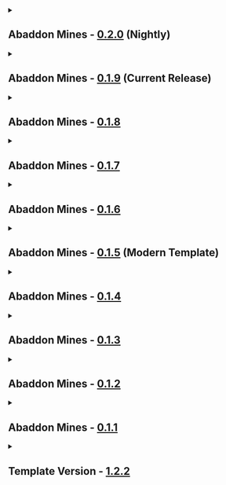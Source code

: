 <details close>
<summary><h2>
  Abaddon Mines - <a href="">0.2.0</a> (Nightly)
</h2></summary><br>

- Additions
  - Mods
    - Colossal Chests - [1.8.6](https://www.curseforge.com/minecraft/mc-mods/colossal-chests/files/6224796) + Cyclops Core - [1.20.1](https://www.curseforge.com/minecraft/mc-mods/cyclops-core/files/6602273)
    - Iron Chests - [14.4.4](https://www.curseforge.com/minecraft/mc-mods/iron-chests/files/4614852)
  - Resourcepacks / Shaderpacks
    - none
- Updates
  - Modpack
    - none
  - Mods
    - Lychee Tweaker - [5.1.21](https://www.curseforge.com/minecraft/mc-mods/lychee/files/6899773) -> [5.1.22](https://www.curseforge.com/minecraft/mc-mods/lychee/files/7015928)
    - Mobs Properties Randomness - [5.0.13](https://www.curseforge.com/minecraft/mc-mods/mobs-properties-randomness/files/6915443) -> [5.0.19](https://www.curseforge.com/minecraft/mc-mods/mobs-properties-randomness/files/7012736)
    - Oreganized - [4.2.4](https://www.curseforge.com/minecraft/mc-mods/oreganized/files/6968419) -> [4.2.5](https://www.curseforge.com/minecraft/mc-mods/oreganized/files/7006274)
  - Configs
    - [Colossal Chests](https://www.curseforge.com/minecraft/mc-mods/colossal-chests)
    - [KubeJS](https://www.curseforge.com/minecraft/mc-mods/kubejs) (Unification, Missing (Un)packing Recipes)
  - Resourcepacks / Shaderpacks
    - none
- Fixes
  - none
- Reverts / Removals
  - Reverts
    - none
  - Removals
    - [Global GameRules](https://www.curseforge.com/minecraft/mc-mods/global-gamerules) Config
</details>

<details close>
<summary><h2>
  Abaddon Mines - <a href="">0.1.9</a> (Current Release)
</h2></summary><br>

- Additions
  - Mods
    - Create Better FPS - [1.1.1](https://www.curseforge.com/minecraft/mc-mods/create-better-fps/files/6716449)
    - Create: Aquatic Ambitions - [2.0.1](https://www.curseforge.com/minecraft/mc-mods/create-aquatic-ambitions/files/6832241)
    - Tinkers Construct - [3.10.2.92](https://www.curseforge.com/minecraft/mc-mods/tinkers-construct/files/6777068) + Mantle - [1.11.79](https://www.curseforge.com/minecraft/mc-mods/mantle/files/6819217)
  - Resourcepacks / Shaderpacks
    - none
- Updates
  - Modpack
    - Journey's Gate - [1.1.5](https://github.com/Apollonu/Abaddon-Vanilla/blob/main/CHANGELOG.md) -> [1.1.6](https://github.com/Apollonu/Abaddon-Vanilla/blob/main/CHANGELOG.md)
  - Mods
    - BaguetteLib - [1.0.0](https://www.curseforge.com/minecraft/mc-mods/baguettelib/files/6523425) -> [1.1.0](https://www.curseforge.com/minecraft/mc-mods/baguettelib/files/6909482)
    - Create Crafts & Additions - [1.3.1](https://www.curseforge.com/minecraft/mc-mods/createaddition/files/6306951) -> [1.3.2](https://www.curseforge.com/minecraft/mc-mods/createaddition/files/6901922)
    - Create Mechanical Extruder - [1.6.10](https://www.curseforge.com/minecraft/mc-mods/create-mechanical-extruder/files/6657454) -> [1.6.11](https://www.curseforge.com/minecraft/mc-mods/create-mechanical-extruder/files/6944732)
    - Create Picky Wheels - [6.0.0-1](https://www.curseforge.com/minecraft/mc-mods/create-picky-waterwheels/files/6254312) -> [6.0.6-2](https://www.curseforge.com/minecraft/mc-mods/create-picky-waterwheels/files/6932328)
    - GeckoLib - [4.7.3](https://www.curseforge.com/minecraft/mc-mods/geckolib/files/6789487) -> [4.7.4](https://www.curseforge.com/minecraft/mc-mods/geckolib/files/6920925)
    - Gravestone Mod - [1.0.32](https://www.curseforge.com/minecraft/mc-mods/gravestone-mod/files/6740170) -> [1.0.33](https://www.curseforge.com/minecraft/mc-mods/gravestone-mod/files/6930821)
    - InsaneLib - [1.21.17](https://www.curseforge.com/minecraft/mc-mods/insanelib/files/6858532) -> [1.21.20](https://www.curseforge.com/minecraft/mc-mods/insanelib/files/6927148)
    - Just Enough Mekanism Multiblocks - [4.10.0](https://www.curseforge.com/minecraft/mc-mods/just-enough-mekanism-multiblocks/files/6170219) -> [4.12.0](https://www.curseforge.com/minecraft/mc-mods/just-enough-mekanism-multiblocks/files/6972923)
    - Lychee Tweaker - [5.1.20](https://www.curseforge.com/minecraft/mc-mods/lychee/files/6841382) -> [5.1.21](https://www.curseforge.com/minecraft/mc-mods/lychee/files/6899773)
    - Mobs Properties Randomness - [5.0.12](https://www.curseforge.com/minecraft/mc-mods/mobs-properties-randomness/files/6845995) -> [5.0.13](https://www.curseforge.com/minecraft/mc-mods/mobs-properties-randomness/files/6915443)
    - Oh The Biomes We've Gone - [1.6.3](https://www.curseforge.com/minecraft/mc-mods/oh-the-biomes-weve-gone/files/6817611) -> [1.6.5](https://www.curseforge.com/minecraft/mc-mods/oh-the-biomes-weve-gone/files/6943503)
    - Oreganized - [4.2.2](https://www.curseforge.com/minecraft/mc-mods/oreganized/files/6821455) -> [4.2.4](https://www.curseforge.com/minecraft/mc-mods/oreganized/files/6968419)
  - Configs
    - [Block Swap](https://www.curseforge.com/minecraft/mc-mods/block-swap)
    - [Cave Dust](https://www.curseforge.com/minecraft/mc-mods/cave-dust) (Depth)
    - [Create](https://www.curseforge.com/minecraft/mc-mods/create) (Conveyor Length)
    - [Create Picky Wheels](https://www.curseforge.com/minecraft/mc-mods/create-picky-waterwheels)
    - [Enhanced AI](https://www.curseforge.com/minecraft/mc-mods/enhanced-ai) (Creeper, Miner, Other QoL & Balancing)
    - [Global GameRules](https://www.curseforge.com/minecraft/mc-mods/global-gamerules)
    - [KubeJS](https://www.curseforge.com/minecraft/mc-mods/kubejs) (Missing Mod Icons, Progression (Alot), Silent Removed, Stronghold on Moon, Tinkers, Unification, World Generation Reduced to -160)
  - Resourcepacks / Shaderpacks
    - none
- Fixes
  - none
- Reverts / Removals
  - Reverts
    - none
  - Removals
    - [Carry On](https://www.curseforge.com/minecraft/mc-mods/carry-on) Config
    - [Silent Gear](https://www.curseforge.com/minecraft/mc-mods/silent-gear) + Config + [Silent Lib](https://www.curseforge.com/minecraft/mc-mods/silent-lib)
</details>

<details close>
<summary><h2>
  Abaddon Mines - <a href="https://www.curseforge.com/minecraft/modpacks/abaddon-mines/files/6867995">0.1.8</a>
</h2></summary><br>

- Additions
  - Mods
    - Mekanism: Tools - [10.4.16.80](https://www.curseforge.com/minecraft/mc-mods/mekanism-tools/files/6552915)
  - Resourcepacks / Shaderpacks
    - none
- Updates
  - Modpack
    - Journey's Gate - [1.1.4](https://github.com/Apollonu/Abaddon-Vanilla/blob/main/CHANGELOG.md) -> [1.1.5](https://github.com/Apollonu/Abaddon-Vanilla/blob/main/CHANGELOG.md)
  - Mods
    - CobbleGen - [5.4.5](https://www.curseforge.com/minecraft/mc-mods/cobblegen/files/6600688) -> [5.4.6](https://www.curseforge.com/minecraft/mc-mods/cobblegen/files/6767399)
    - Create Low-Heated - [3.0.0](https://www.curseforge.com/minecraft/mc-mods/create-low-heated/files/6282998) -> [4.0.0](https://www.curseforge.com/minecraft/mc-mods/create-low-heated/files/6789818)
    - Create: The Factory Must Grow - [1.0.1b](https://www.curseforge.com/minecraft/mc-mods/create-industry/files/6729106) -> [1.0.2c](https://www.curseforge.com/minecraft/mc-mods/create-industry/files/6816350)
    - Create: Vintage - [1.2.6](https://www.curseforge.com/minecraft/mc-mods/create-vintage-unofficial-port/files/6713730) -> [1.3.0](https://www.curseforge.com/minecraft/mc-mods/create-vintage-unofficial-port/files/6809097)
    - Enhanced AI - [2.6.8](https://www.curseforge.com/minecraft/mc-mods/enhanced-ai/files/6708316) -> [2.7.1](https://www.curseforge.com/minecraft/mc-mods/enhanced-ai/files/6831339)
    - GeckoLib - [4.7.2](https://www.curseforge.com/minecraft/mc-mods/geckolib/files/6658942) -> [4.7.3](https://www.curseforge.com/minecraft/mc-mods/geckolib/files/6789487)
    - InsaneLib - [1.21.14](https://www.curseforge.com/minecraft/mc-mods/insanelib/files/6751966) -> [1.21.17](https://www.curseforge.com/minecraft/mc-mods/insanelib/files/6858532)
    - Lychee Tweaker - [5.1.19](https://www.curseforge.com/minecraft/mc-mods/lychee/files/6291293) -> [5.1.20](https://www.curseforge.com/minecraft/mc-mods/lychee/files/6841382)
    - Map Atlases - [6.0.16](https://www.curseforge.com/minecraft/mc-mods/map-atlases-forge/files/6425194) -> [6.0.17](https://www.curseforge.com/minecraft/mc-mods/map-atlases-forge/files/6807697)
    - Mobs Properties Randomness - [5.0.6](https://www.curseforge.com/minecraft/mc-mods/mobs-properties-randomness/files/6747502) -> [5.0.12](https://www.curseforge.com/minecraft/mc-mods/mobs-properties-randomness/files/6845995)
    - Oh The Biomes We've Gone - [1.6.2](https://www.curseforge.com/minecraft/mc-mods/oh-the-biomes-weve-gone/files/6706622) -> [1.6.3](https://www.curseforge.com/minecraft/mc-mods/oh-the-biomes-weve-gone/files/6817611)
    - Oreganized - [4.1.1](https://www.curseforge.com/minecraft/mc-mods/oreganized/files/6661380) -> [4.2.2](https://www.curseforge.com/minecraft/mc-mods/oreganized/files/6821455)
  - Configs
    - [Enhanced AI](https://www.curseforge.com/minecraft/mc-mods/enhanced-ai) (Update)
    - [Harvest Level Tweaker](https://www.curseforge.com/minecraft/mc-mods/harvest-level-tweaker) (Bronze, Osmium)
    - [KubeJS](https://www.curseforge.com/minecraft/mc-mods/kubejs) (data/oreganized, mining levels, hltweaker lang)
  - Resourcepacks / Shaderpacks
    - none
- Fixes
  - none
- Reverts / Removals
  - Reverts
    - none
  - Removals
    - [Tectonic](https://www.curseforge.com/minecraft/mc-mods/tectonic)
</details>

<details close>
<summary><h2>
  Abaddon Mines - <a href="">0.1.7</a>
</h2></summary><br>

- Additions
  - Mods
    - none
  - Resourcepacks / Shaderpacks
    - none
- Updates
  - Modpack
    - Journey's Gate - [1.1.3](https://github.com/Apollonu/Abaddon-Vanilla/blob/main/CHANGELOG.md) -> [1.1.4](https://github.com/Apollonu/Abaddon-Vanilla/blob/main/CHANGELOG.md)
  - Mods
    - none
  - Configs
    - none
  - Resourcepacks / Shaderpacks
    - none
- Fixes
  - none
- Reverts / Removals
  - Reverts
    - none
  - Removals
    - none
</details>

<details close>
<summary><h2>
  Abaddon Mines - <a href="https://www.curseforge.com/minecraft/modpacks/abaddon-mines/files/6756741">0.1.6</a>
</h2></summary><br>

- Additions
  - Mods
    - Ad Astra - [1.15.20](https://www.curseforge.com/minecraft/mc-mods/ad-astra/files/6262032) + Resourceful Lib - [2.1.29](https://www.curseforge.com/minecraft/mc-mods/resourceful-lib/files/5659871)
    - CobbleGen - [5.4.5](https://www.curseforge.com/minecraft/mc-mods/cobblegen/files/6600688)
    - Create: Ad Astra Compatibility - [1.0.0](https://www.curseforge.com/minecraft/mc-mods/create-ad-astra-compatibility/files/5252441)
    - KubeJS Mekanism - [2001.1.5.1-build.2](https://www.curseforge.com/minecraft/mc-mods/kubejs-mekanism-unofficial/files/5532573)
    - KubeJS Thermal - [2001.1.10-build.2](https://www.curseforge.com/minecraft/mc-mods/kubejs-thermal/files/5002992)
    - Mekanism: Ad Astra Ores - [1.1.0](https://www.curseforge.com/minecraft/mc-mods/mekanism-ad-astra-ores/files/6223395)
    - Thermal And Space - [1.0.3](https://www.curseforge.com/minecraft/mc-mods/thermal-and-space/files/5420535)
    - Thermal Expansion - [11.0.1.29](https://www.curseforge.com/minecraft/mc-mods/thermal-expansion/files/5372749) + Thermal Foundation - [11.0.6.70](https://www.curseforge.com/minecraft/mc-mods/thermal-foundation/files/5443583) + CoFH Core - [11.0.2.56](https://www.curseforge.com/minecraft/mc-mods/cofh-core/files/5374122)
  - Resourcepacks / Shaderpacks
    - none
- Updates
  - Modpack
    - Journey's Gate - [1.1.2](https://github.com/Apollonu/Abaddon-Vanilla/blob/main/CHANGELOG.md) -> [1.1.3](https://github.com/Apollonu/Abaddon-Vanilla/blob/main/CHANGELOG.md)
  - Mods
    - Abridged - [1.1.1](https://www.curseforge.com/minecraft/mc-mods/abridged/files/4985756) -> [2.0.0](https://www.curseforge.com/minecraft/mc-mods/abridged/files/6745463)
    - CorgiLib - [4.0.3.3](https://www.curseforge.com/minecraft/mc-mods/corgilib/files/6002849) -> [4.0.3.4](https://www.curseforge.com/minecraft/mc-mods/corgilib/files/6616784)
    - Create - [6.0.4](https://www.curseforge.com/minecraft/mc-mods/create/files/6323270) -> [6.0.6](https://www.curseforge.com/minecraft/mc-mods/create/files/6641603)
    - Create Mechanical Extruder - [1.6.9](https://www.curseforge.com/minecraft/mc-mods/create-mechanical-extruder/files/6436744) -> [1.6.10](https://www.curseforge.com/minecraft/mc-mods/create-mechanical-extruder/files/6657454)
    - Create: The Factory Must Grow - [0.9.3b](https://www.curseforge.com/minecraft/mc-mods/create-industry/files/6255138) -> [1.0.1b](https://www.curseforge.com/minecraft/mc-mods/create-industry/files/6729106)
    - Create: Vintage - [1.1.0](https://www.curseforge.com/minecraft/mc-mods/create-vintage-unofficial-port/files/6438729) -> [1.2.6](https://www.curseforge.com/minecraft/mc-mods/create-vintage-unofficial-port/files/6713730)
    - Deeper Oceans - [1.0.1a](https://www.curseforge.com/minecraft/mc-mods/deeper-oceans/files/4573339) -> [2.0.0](https://www.curseforge.com/minecraft/mc-mods/deeper-oceans/files/6668834)
    - Elysium API - [1.1.0](https://www.curseforge.com/minecraft/mc-mods/elysium-api/files/6376984) -> [1.1.3](https://www.curseforge.com/minecraft/mc-mods/elysium-api/files/6589093)
    - Engineered Schematics - [1.2.2](https://www.curseforge.com/minecraft/mc-mods/engineered-schematics/files/6338665) -> [1.2.3](https://www.curseforge.com/minecraft/mc-mods/engineered-schematics/files/6560826)
    - Enhanced AI - [2.6.0](https://www.curseforge.com/minecraft/mc-mods/enhanced-ai/files/6482844) -> [2.6.8](https://www.curseforge.com/minecraft/mc-mods/enhanced-ai/files/6708316)
    - GeckoLib - [4.7.1.2](https://www.curseforge.com/minecraft/mc-mods/geckolib/files/6333474) -> [4.7.2](https://www.curseforge.com/minecraft/mc-mods/geckolib/files/6658942)
    - Gravestone Curios API Compat - [2.1.0](https://www.curseforge.com/minecraft/mc-mods/gravestone-x-curios-api-compat/files/6201439) -> [3.0.0](https://www.curseforge.com/minecraft/mc-mods/gravestone-x-curios-api-compat/files/6544424)
    - Gravestone Mod - [1.0.24](https://www.curseforge.com/minecraft/mc-mods/gravestone-mod/files/5794082) -> [1.0.32](https://www.curseforge.com/minecraft/mc-mods/gravestone-mod/files/6740170)
    - Harvest Level Tweaker - [1.3.0](https://www.curseforge.com/minecraft/mc-mods/harvest-level-tweaker/files/5760642) -> [1.4.0](https://www.curseforge.com/minecraft/mc-mods/harvest-level-tweaker/files/6461992)
    - Industrial Foregoing - [3.5.19](https://www.curseforge.com/minecraft/mc-mods/industrial-foregoing/files/5474059) -> [3.5.20](https://www.curseforge.com/minecraft/mc-mods/industrial-foregoing/files/6626653)
    - InsaneLib - [1.19.0](https://www.curseforge.com/minecraft/mc-mods/insanelib/files/6362613) -> [1.21.14](https://www.curseforge.com/minecraft/mc-mods/insanelib/files/6751966)
    - Jaden's Nether Expansion - [2.3.2](https://www.curseforge.com/minecraft/mc-mods/jadens-nether-expansion/files/6388893) -> [2.3.5](https://www.curseforge.com/minecraft/mc-mods/jadens-nether-expansion/files/6729020)
    - Mekanism - [10.4.15.75](https://www.curseforge.com/minecraft/mc-mods/mekanism/files/6258796) -> [10.4.16.80](https://www.curseforge.com/minecraft/mc-mods/mekanism/files/6552911)
    - Mekanism: Generators - [10.4.15.75](https://www.curseforge.com/minecraft/mc-mods/mekanism-generators/files/6258799) -> [10.4.16.80](https://www.curseforge.com/minecraft/mc-mods/mekanism-generators/files/6552914)
    - Mobs Properties Randomness - [4.10.16](https://www.curseforge.com/minecraft/mc-mods/mobs-properties-randomness/files/6334820) -> [5.0.6-alpha](https://www.curseforge.com/minecraft/mc-mods/mobs-properties-randomness/files/6747502)
    - Oh The Biomes We've Gone - [1.5.11](https://www.curseforge.com/minecraft/mc-mods/oh-the-biomes-weve-gone/files/6416899) -> [1.6.2](https://www.curseforge.com/minecraft/mc-mods/oh-the-biomes-weve-gone/files/6706622)
    - Oh The Trees You'll Grow - [1.3.9](https://www.curseforge.com/minecraft/mc-mods/oh-the-trees-youll-grow/files/6479077) -> [1.3.13](https://www.curseforge.com/minecraft/mc-mods/oh-the-trees-youll-grow/files/6608610)
    - Oreganized - [3.1.4](https://www.curseforge.com/minecraft/mc-mods/oreganized/files/6276242) -> [4.1.1](https://www.curseforge.com/minecraft/mc-mods/oreganized/files/6661380)
  - Configs
    - [Ad Astra](https://www.curseforge.com/minecraft/mc-mods/ad-astra) (Energy & Oxygen Anchor)
    - [Block Swap](https://www.curseforge.com/minecraft/mc-mods/block-swap) (Create, Mekanism)
    - [Cave Dust](https://www.curseforge.com/minecraft/mc-mods/cave-dust)
    - [CobbleGen](https://www.curseforge.com/minecraft/mc-mods/cobblegen)
    - [Curios API](https://www.curseforge.com/minecraft/mc-mods/curios)
    - [Enhanced AI](https://www.curseforge.com/minecraft/mc-mods/enhanced-ai) (Flee & Hostile Chance)
    - [Harvest Level Tweaker](https://www.curseforge.com/minecraft/mc-mods/harvest-level-tweaker)
    - [Immersive Engineering](https://www.curseforge.com/minecraft/mc-mods/immersive-engineering) (Disabled Silver, Lead, Nickel)
    - [KubeJS](https://www.curseforge.com/minecraft/mc-mods/kubejs) (assets, data, server_events, startup_scripts)
    - [Mekanism](https://www.curseforge.com/minecraft/mc-mods/mekanism) (Tin Disabled)
    - [PneumaticCraft: Repressurized](https://www.curseforge.com/minecraft/mc-mods/pneumaticcraft-repressurized) (PneumaticArmorHUDLayout)
    - [Sparse Sructures](https://www.curseforge.com/minecraft/mc-mods/ssr) (Abridged)
    - [Thermal](https://www.curseforge.com/minecraft/mc-mods/thermal-foundation) (Disabled Lead)
    - [Vintage](https://www.curseforge.com/minecraft/mc-mods/create-vintage-unofficial-port) (Config Button)
  - Resourcepacks / Shaderpacks
    - none
- Fixes
  - none
- Reverts / Removals
  - Reverts
    - [Tectonic](https://www.curseforge.com/minecraft/mc-mods/tectonic) (Enabled)
  - Removals
    - [KubeJS TFMG](https://www.curseforge.com/minecraft/mc-mods/kubejs-tfmg)
    - [Create: Vintage Improvements](https://www.curseforge.com/minecraft/mc-mods/create-vintage-improvements) Config
    - [TerraBlenderFix](https://www.curseforge.com/minecraft/mc-mods/terrablenderfix)
    - [William Wythers Overhauled Overworld](https://www.curseforge.com/minecraft/mc-mods/william-wythers-overhauled-overworld)
</details>

<details close>
<summary><h2>
  Abaddon Mines - <a href="">0.1.5</a> (Modern Template)
</h2></summary><br>

- Additions
  - Mods
    - Backpacked - [3.0.0-beta.9](https://www.curseforge.com/minecraft/mc-mods/backpacked/files/5813547)
    - [Create: Vintage - 1.1.0](https://www.curseforge.com/minecraft/mc-mods/create-vintage-unofficial-port/files/6438729)
    - Jaden's Nether Expansion - [2.3.2](https://www.curseforge.com/minecraft/mc-mods/jadens-nether-expansion/files/6388893) + Elysium API - [1.1.0](https://www.curseforge.com/minecraft/mc-mods/elysium-api/files/6376984)
  - Resourcepacks / Shaderpacks
    - none
- Updates
  - Modpack
    - Journey's Gate - [1.1.1](https://github.com/Apollonu/Abaddon-Vanilla/blob/main/CHANGELOG.md) -> [1.1.2](https://github.com/Apollonu/Abaddon-Vanilla/blob/main/CHANGELOG.md)
  - Mods
    - Blueprint - [7.1.2](https://www.curseforge.com/minecraft/mc-mods/blueprint/files/6267669) -> [7.1.3](https://www.curseforge.com/minecraft/mc-mods/blueprint/files/6408581)
    - Create - [0.5.1j](https://www.curseforge.com/minecraft/mc-mods/create/files/5838779) -> [6.0.4](https://www.curseforge.com/minecraft/mc-mods/create/files/6323270)
    - Create Crafts & Additions - [1.2.5](https://www.curseforge.com/minecraft/mc-mods/createaddition/files/6084982) -> [1.3.1](https://www.curseforge.com/minecraft/mc-mods/createaddition/files/6306951)
    - Create Low-Heated - [0.5.1.f-i](https://www.curseforge.com/minecraft/mc-mods/create-low-heated/files/5393309) -> [6.0.2-3](https://www.curseforge.com/minecraft/mc-mods/create-low-heated/files/6282998)
    - Create Mechanical Extruder - [1.6.3](https://www.curseforge.com/minecraft/mc-mods/create-mechanical-extruder/files/5843880) -> [1.6.9](https://www.curseforge.com/minecraft/mc-mods/create-mechanical-extruder/files/6436744)
    - Create Picky Wheels - [0.5.1f-c](https://www.curseforge.com/minecraft/mc-mods/create-picky-waterwheels/files/5201809) -> [6.0.0-1](https://www.curseforge.com/minecraft/mc-mods/create-picky-waterwheels/files/6254312)
    - Create: New Age - [1.1.2](https://www.curseforge.com/minecraft/mc-mods/create-new-age/files/5080957) -> [1.1.4](https://www.curseforge.com/minecraft/mc-mods/create-new-age/files/6482827)
    - Curios API - [5.12.1](https://www.curseforge.com/minecraft/mc-mods/curios/files/6238756) -> [5.14.1](https://www.curseforge.com/minecraft/mc-mods/curios/files/6418456)
    - Engineered Schematics - [1.1.1](https://www.curseforge.com/minecraft/mc-mods/engineered-schematics/files/6293337) -> [1.2.2](https://www.curseforge.com/minecraft/mc-mods/engineered-schematics/files/6338665)
    - Enhanced AI - [2.5.8](https://www.curseforge.com/minecraft/mc-mods/enhanced-ai/files/6301456) -> [2.6.0](https://www.curseforge.com/minecraft/mc-mods/enhanced-ai/files/6482844)
    - GeckoLib - [4.7.0](https://www.curseforge.com/minecraft/mc-mods/geckolib/files/6027567) -> [4.7.1.2](https://www.curseforge.com/minecraft/mc-mods/geckolib/files/6333474)
    - InsaneLib - [1.18.3](https://www.curseforge.com/minecraft/mc-mods/insanelib/files/6224822) -> [1.19.0](https://www.curseforge.com/minecraft/mc-mods/insanelib/files/6362613)
    - KubeJS Create - [2001.2.5-build.2](https://www.curseforge.com/minecraft/mc-mods/kubejs-create/files/4884096) -> [2001.3.0-build.8](https://www.curseforge.com/minecraft/mc-mods/kubejs-create/files/6265498)
    - LootJS - [2.12.0](https://www.curseforge.com/minecraft/mc-mods/lootjs/files/5404565) -> [2.13.0](https://www.curseforge.com/minecraft/mc-mods/lootjs/files/6508899)
    - Lychee - [5.1.18](https://www.curseforge.com/minecraft/mc-mods/lychee/files/6266223) -> [5.1.19](https://www.curseforge.com/minecraft/mc-mods/lychee/files/6291293)
    - Map Atlases - [6.0.15](https://www.curseforge.com/minecraft/mc-mods/map-atlases-forge/files/6301932) -> [6.0.16](https://www.curseforge.com/minecraft/mc-mods/map-atlases-forge/files/6425194)
    - Mobs Properties Randomness - [4.10.15](https://www.curseforge.com/minecraft/mc-mods/mobs-properties-randomness/files/6192224) -> [4.10.16](https://www.curseforge.com/minecraft/mc-mods/mobs-properties-randomness/files/6334820)
    - More Mekanism Processing - [4.2.0](https://www.curseforge.com/minecraft/mc-mods/more-mekanism-processing/files/5932752) -> [4.3.0](https://www.curseforge.com/minecraft/mc-mods/more-mekanism-processing/files/6413517)
    - Oh The Biomes We've Gone - [1.5.8](https://www.curseforge.com/minecraft/mc-mods/oh-the-biomes-weve-gone/files/6263908) -> [1.5.11](https://www.curseforge.com/minecraft/mc-mods/oh-the-biomes-weve-gone/files/6416899)
    - Oh The Trees You'll Grow - [1.3.6](https://www.curseforge.com/minecraft/mc-mods/oh-the-trees-youll-grow/files/6294236) -> [1.3.9](https://www.curseforge.com/minecraft/mc-mods/oh-the-trees-youll-grow/files/6479077)
    - Oreganized - [3.1.2](https://www.curseforge.com/minecraft/mc-mods/oreganized/files/5890510) -> [3.1.4](https://www.curseforge.com/minecraft/mc-mods/oreganized/files/6276242)
  - Configs
    - [Backpacked](https://www.curseforge.com/minecraft/mc-mods/backpacked)
    - [Enhanced AI](https://www.curseforge.com/minecraft/mc-mods/enhanced-ai) (Balancing)
    - [Immersive Engineering](https://www.curseforge.com/minecraft/mc-mods/immersive-engineering) (Console Spam)
    - [KubeJS](https://www.curseforge.com/minecraft/mc-mods/kubejs) (Major Changes)
    - [Map Atlases](https://www.curseforge.com/minecraft/mc-mods/map-atlases-forge) (Y-Axis)
    - [No Tree Punching](https://www.curseforge.com/minecraft/mc-mods/no-tree-punching) (Nerfed Original Knapping)
    - [Silent Gear](https://www.curseforge.com/minecraft/mc-mods/silent-gear) (Removed Conversions)
  - Resourcepacks / Shaderpacks
    - none
- Fixes
  - none
- Reverts / Removals
  - Reverts
    - none
  - Removals
    - [Compressed Creativity](https://www.curseforge.com/minecraft/mc-mods/compressedcreativity)
    - [Create: Vintage Improvements](https://www.curseforge.com/minecraft/mc-mods/create-vintage-improvements)
    - [Oculus Flywheel Compat](https://www.curseforge.com/minecraft/mc-mods/iris-flywheel-compat)
    - [Tectonic](https://www.curseforge.com/minecraft/mc-mods/tectonic) (Disabled)
    - [William Wythers Overhauled Overworld](https://www.curseforge.com/minecraft/mc-mods/william-wythers-overhauled-overworld) (Disabled)
</details>

<details close>
<summary><h2>
  Abaddon Mines - <a href="">0.1.4</a>
</h2></summary><br>

- Additions
  - Mods
    - Create Mechanical Extruder - [1.6.3](https://www.curseforge.com/minecraft/mc-mods/create-mechanical-extruder/files/5843880)
    - Engineered Schematics - [1.1.1](https://www.curseforge.com/minecraft/mc-mods/engineered-schematics/files/6293337)
    - Industrial Foregoing - [3.5.19](https://www.curseforge.com/minecraft/mc-mods/industrial-foregoing/files/5474059) + Titanium - [3.8.32](https://www.curseforge.com/minecraft/mc-mods/titanium/files/5468426)
    - Just Enough Mekanism Multiblocks - [4.10.0](https://www.curseforge.com/minecraft/mc-mods/just-enough-mekanism-multiblocks/files/6170219)
    - KJS Industrial Foregoing - [1.0.0](https://github.com/BobVarioa/kjsindustrialforegoing) (Nightly)
    - KubeJS Immersive Engineering - [2001.1.5.19](https://www.curseforge.com/minecraft/mc-mods/kubejs-immersive-engineering-unofficial/files/5910414)
    - KubeJS TFMG - [1.2.0](https://www.curseforge.com/minecraft/mc-mods/kubejs-tfmg/files/5991318)
    - LootJS - [2.12.0](https://www.curseforge.com/minecraft/mc-mods/lootjs/files/5404565)
    - Map Atlases - [6.0.15](https://www.curseforge.com/minecraft/mc-mods/map-atlases-forge/files/6301932)
  - Resourcepacks / Shaderpacks
    - none
- Updates
  - Modpack
    - Journey's Gate - [1.1.1](https://github.com/Apollonu/Abaddon-Vanilla/blob/main/CHANGELOG.md)
  - Mods
    - Blueprint - [7.1.2](https://www.curseforge.com/minecraft/mc-mods/blueprint/files/6267669)
    - Curios API - [5.12.1](https://www.curseforge.com/minecraft/mc-mods/curios/files/6238756)
    - Enhanced AI - [2.5.8](https://www.curseforge.com/minecraft/mc-mods/enhanced-ai/files/6708316)
    - Farmer's Delight - [1.2.7](https://www.curseforge.com/minecraft/mc-mods/farmers-delight/files/6154802)
    - Gravestone Curios API Compat - [2.1.0](https://www.curseforge.com/minecraft/mc-mods/gravestone-x-curios-api-compat/files/6201439)
    - InsaneLib - [1.18.3](https://www.curseforge.com/minecraft/mc-mods/insanelib/files/6224822)
    - Lychee - [5.1.18](https://www.curseforge.com/minecraft/mc-mods/lychee/files/6266223)
    - Mekanism - [10.4.15.75](https://www.curseforge.com/minecraft/mc-mods/mekanism/files/6258796)
    - Mekanism Generators [10.4.15.75](https://www.curseforge.com/minecraft/mc-mods/mekanism-generators/files/6258799)
    - Mobs Properties Randomness - [4.10.15](https://www.curseforge.com/minecraft/mc-mods/mobs-properties-randomness/files/6192224)
    - Oh The Biomes We've Gone - [1.5.8](https://www.curseforge.com/minecraft/mc-mods/oh-the-biomes-weve-gone/files/6263908)
    - Oh The Trees You'll Grow - [1.3.6](https://www.curseforge.com/minecraft/mc-mods/oh-the-trees-youll-grow/files/6294236)
    - Patchouli - [84.1.0](https://www.curseforge.com/minecraft/mc-mods/patchouli/files/6164575)
    - TerraBlender - [3.0.1.10](https://www.curseforge.com/minecraft/mc-mods/terrablender/files/6290448)
  - Configs
    - [Block Swap](https://www.curseforge.com/minecraft/mc-mods/block-swap)
    - [Carry On](https://www.curseforge.com/minecraft/mc-mods/carry-on)
    - [Create Mechanical Extruder](https://www.curseforge.com/minecraft/mc-mods/create-mechanical-extruder)
    - [Create: Vintage Improvements](https://www.curseforge.com/minecraft/mc-mods/create-vintage-improvements)
    - Curios API
    - [Harvest Level Tweaker](https://www.curseforge.com/minecraft/mc-mods/harvest-level-tweaker)
    - [KubeJS](https://www.curseforge.com/minecraft/mc-mods/kubejs) (Harvest Levels)
    - [Map Atlases](https://www.curseforge.com/minecraft/mc-mods/map-atlases-forge)
    - [No Tree Punching](https://www.curseforge.com/minecraft/mc-mods/no-tree-punching)
    - [Title Screen Mobs](https://www.curseforge.com/minecraft/mc-mods/title-screen-mobs)
  - Resourcepacks / Shaderpacks
    - none
- Fixes
  - Unification
- Reverts / Removals
  - Reverts
    - none
  - Removals
    - none
</details>


<details close>
<summary><h2>
  Abaddon Mines - <a href="https://www.curseforge.com/minecraft/modpacks/abaddon-mines/files/6214238">0.1.3</a>
</h2></summary><br>

- Additions
  - Mods
    - [Block Swap](https://www.curseforge.com/minecraft/mc-mods/block-swap)
    - [Create: New Age](https://www.curseforge.com/minecraft/mc-mods/create-new-age) + [Botarium](https://www.curseforge.com/minecraft/mc-mods/botarium)
    - [Create: The Factory Must Grow](https://www.curseforge.com/minecraft/mc-mods/create-industry)
    - [Gravestone Curios API Compat](https://www.curseforge.com/minecraft/mc-mods/gravestone-x-curios-api-compat) + [Curios API](https://www.curseforge.com/minecraft/mc-mods/curios)
    - [GraveStone Mod](https://www.curseforge.com/minecraft/mc-mods/gravestone-mod)
    - [Immersive Engineering](https://www.curseforge.com/minecraft/mc-mods/immersive-engineering)
    - [Just Enough Immersive Multiblocks](https://www.curseforge.com/minecraft/mc-mods/just-enough-immersive-multiblocks)
    - [Mekanism Generators](https://www.curseforge.com/minecraft/mc-mods/mekanism-generators)
    - [Oreganzied](https://www.curseforge.com/minecraft/mc-mods/oreganized) + [Blueprint](https://www.curseforge.com/minecraft/mc-mods/blueprint)
    - [Silent Gear](https://www.curseforge.com/minecraft/mc-mods/silent-gear) + [Silent Lib](https://www.curseforge.com/minecraft/mc-mods/silent-lib)
    - [TerraBlenderFix](https://www.curseforge.com/minecraft/mc-mods/terrablenderfix)
    - [William Wythers' Overhauled Overworld](https://www.curseforge.com/minecraft/mc-mods/william-wythers-overhauled-overworld)
  - Resourcepacks / Shaderpacks
    - none
- Updates
  - Modpack
    - Journey's Gate - [1.1.0](https://github.com/Apollonu/Abaddon-Vanilla/blob/main/CHANGELOG.md)
  - Mods
    - Oh The Biomes We've Gone
  - Configs
    - [Block Swap](https://www.curseforge.com/minecraft/mc-mods/block-swap) (TFMG)
    - [Curios API](https://www.curseforge.com/minecraft/mc-mods/curios)
    - [Enhanced AI](https://www.curseforge.com/minecraft/mc-mods/enhanced-ai)
    - [Immersive Engineering](https://www.curseforge.com/minecraft/mc-mods/immersive-engineering)
    - [KubeJS](https://www.curseforge.com/minecraft/mc-mods/kubejs) (Immersive Engineering, Oreganzied, Silent Gear, WWOO)
    - [No Tree Punching](https://www.curseforge.com/minecraft/mc-mods/no-tree-punching)
    - [Silent Gear](https://www.curseforge.com/minecraft/mc-mods/silent-gear)
    - [WF's Cave Overhaul](https://www.curseforge.com/minecraft/mc-mods/wfs-cave-overhaul)
  - Resourcepacks / Shaderpacks
    - none
- Fixes
  - TPS + Worldgen Speed
- Reverts / Removals
  - Reverts
    - none
  - Removals
    - [Tetra](https://www.curseforge.com/minecraft/mc-mods/tetra) + [mutil](https://www.curseforge.com/minecraft/mc-mods/mutil) + [tetracelium](https://www.curseforge.com/minecraft/mc-mods/tetracelium) + [Withering Boon](https://www.curseforge.com/minecraft/mc-mods/tetra-booster-pack)
</details>


<details close>
<summary><h2>
  Abaddon Mines - <a href="https://www.curseforge.com/minecraft/modpacks/abaddon-mines/files/6148451">0.1.2</a>
</h2></summary><br>

- Additions
  - Mods
    - [Enhanced AI](https://www.curseforge.com/minecraft/mc-mods/enhanced-ai) + [InsaneLib](https://www.curseforge.com/minecraft/mc-mods/insanelib)
    - [Farmer's Delight](https://www.curseforge.com/minecraft/mc-mods/farmers-delight)
    - [HardRock Tools & Materials](https://www.curseforge.com/minecraft/mc-mods/hardrock-tools-materials) + [Lychee](https://www.curseforge.com/minecraft/mc-mods/lychee)
    - [Mobs Properties Randomness](https://www.curseforge.com/minecraft/mc-mods/mobs-properties-randomness)
    - [No Tree Punching](https://www.curseforge.com/minecraft/mc-mods/no-tree-punching)
    - [Smarter Farmers](https://www.curseforge.com/minecraft/mc-mods/smarter-farmers-farmers-replant)
    - [Spelunkery](https://www.curseforge.com/minecraft/mc-mods/spelunkery)
  - Resourcepacks / Shaderpacks
    - none
- Updates
  - Modpack
    - Journey's Gate - [1.0.8](https://github.com/Apollonu/Abaddon-Vanilla/blob/main/CHANGELOG.md)
  - Mods
    - [Mekanism](https://www.curseforge.com/minecraft/mc-mods/mekanism)
    - [Oh The Biomes We've Gone](https://www.curseforge.com/minecraft/mc-mods/oh-the-biomes-weve-gone)
    - [PneumaticCraft: Repressurized](https://www.curseforge.com/minecraft/mc-mods/pneumaticcraft-repressurized)
  - Configs
    - [Enhanced AI](https://www.curseforge.com/minecraft/mc-mods/enhanced-ai)
    - [Harvest Level Tweaker](https://www.curseforge.com/minecraft/mc-mods/harvest-level-tweaker)
    - [KubeJS](https://www.curseforge.com/minecraft/mc-mods/kubejs) (en_us, Lychee, Properties Randomness, Tree Punching)
    - [No Tree Punching](https://www.curseforge.com/minecraft/mc-mods/no-tree-punching)
  - Resourcepacks / Shaderpacks
    - none
- Fixes
  - Recipes
- Reverts / Removals
  - Reverts
    - none
  - Removals
    - [Item Obliterator](https://www.curseforge.com/minecraft/mc-mods/item-obliterator)
</details>


<details close>
<summary><h2>
  Abaddon Mines - <a href="https://www.curseforge.com/minecraft/modpacks/abaddon-mines/files/6108585">0.1.1</a>
</h2></summary><br>

- Additions
  - Mods
    - [Compressed Creativity](https://www.curseforge.com/minecraft/mc-mods/compressedcreativity)
    - [Create](https://www.curseforge.com/minecraft/mc-mods/create)
    - [Create Crafts & Additions](https://www.curseforge.com/minecraft/mc-mods/createaddition)
    - [Create Low-Heated](https://www.curseforge.com/minecraft/mc-mods/create-low-heated)
    - [Create Picky Wheels](https://www.curseforge.com/minecraft/mc-mods/create-picky-waterwheels)
    - [Create: Vintage Improvements](https://www.curseforge.com/minecraft/mc-mods/create-vintage-improvements)
    - [Deeper Oceans](https://www.curseforge.com/minecraft/mc-mods/deeper-oceans) (Custom)
    - [Everything Is Copper](https://www.curseforge.com/minecraft/mc-mods/everythingcopper)
    - [Harvest Level Tweaker](https://www.curseforge.com/minecraft/mc-mods/harvest-level-tweaker)
    - [Item Obliterator](https://www.curseforge.com/minecraft/mc-mods/item-obliterator)
    - [KubeJS](https://www.curseforge.com/minecraft/mc-mods/kubejs) + [Rhino](https://www.curseforge.com/minecraft/mc-mods/rhino)
    - [Mekanism](https://www.curseforge.com/minecraft/mc-mods/mekanism)
    - [More Mekanism Processing](https://www.curseforge.com/minecraft/mc-mods/more-mekanism-processing)
    - [Oculus Flywheel Compat](https://www.curseforge.com/minecraft/mc-mods/iris-flywheel-compat)
    - [Oh The Biomes We've Gone](https://www.curseforge.com/minecraft/mc-mods/oh-the-biomes-weve-gone) + [Oh The Trees You'll Gone](https://www.curseforge.com/minecraft/mc-mods/oh-the-trees-youll-grow) + [CorgiLib](https://www.curseforge.com/minecraft/mc-mods/corgilib) + [GeckoLib](https://www.curseforge.com/minecraft/mc-mods/geckolib)
    - [PneumaticCraft: Repressurized](https://www.curseforge.com/minecraft/mc-mods/pneumaticcraft-repressurized) + [Patchouli](https://www.curseforge.com/minecraft/mc-mods/patchouli)
    - [Shattered World Limits](https://www.curseforge.com/minecraft/mc-mods/new-world-height-and-depth) (Custom)
    - [Tectonic](https://www.curseforge.com/minecraft/mc-mods/tectonic) (Custom)
    - [Tetra](https://www.curseforge.com/minecraft/mc-mods/tetra) + [mutil](https://www.curseforge.com/minecraft/mc-mods/mutil)
    - [tetracelium](https://www.curseforge.com/minecraft/mc-mods/tetracelium)
    - [WF's Cave Overhaul](https://www.curseforge.com/minecraft/mc-mods/wfs-cave-overhaul)
    - [Withering Boon](https://www.curseforge.com/minecraft/mc-mods/tetra-booster-pack)
    - [Volcanic Caverns](https://www.curseforge.com/minecraft/mc-mods/volcanic-caverns)
  - Resourcepacks / Shaderpacks
    - none
- Updates
  - Modpack
    - Journey's Gate - [1.0.7](https://github.com/Apollonu/Abaddon-Vanilla/blob/main/CHANGELOG.md)
  - Mods
    - none
  - Configs
    - [Item Obliterator](https://www.curseforge.com/minecraft/mc-mods/item-obliterator)
    - [KubeJS](https://www.curseforge.com/minecraft/mc-mods/kubejs) (Low-Heated. Crafts & Additions, Vintage Improvements, More Mekanism Processing)
    - [WF's Cave Overhaul](https://www.curseforge.com/minecraft/mc-mods/wfs-cave-overhaul)
  - Resourcepacks / Shaderpacks
    - none
- Fixes
  - Crash Upon World Loading
  - Create FPS
  - Unifying Zinc
  - Worldgen
- Reverts / Removals
  - Reverts
    - none
  - Removals
    - [Alex's Caves](https://www.curseforge.com/minecraft/mc-mods/alexs-caves)
    - [More Create Burners](https://www.curseforge.com/minecraft/mc-mods/more-create-burners)
</details>


<details close>
<summary><h2>
  Template Version - <a href="">1.2.2</a>
</h2></summary><br>

- Additions
  - Mods
    - none - 0.0.0
  - Resourcepacks / Shaderpacks
    - none - 0.0.0
- Updates
  - Modpack
    - none 0.0.0 -> 0.0.0
  - Mods
    - none 0.0.0 -> 0.0.0
  - Configs
    - none (?)
  - Resourcepacks / Shaderpacks
    - none 0.0.0 -> 0.0.0
- Fixes
  - none
- Reverts / Removals
  - Reverts
    - none
  - Removals
    - none
</details>

